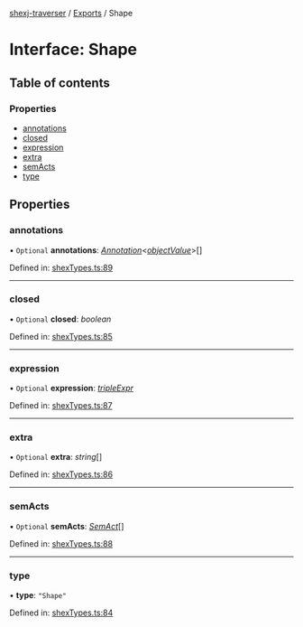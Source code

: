 [shexj-traverser](../README.md) / [Exports](../modules.md) / Shape

# Interface: Shape

## Table of contents

### Properties

- [annotations](shape.md#annotations)
- [closed](shape.md#closed)
- [expression](shape.md#expression)
- [extra](shape.md#extra)
- [semActs](shape.md#semacts)
- [type](shape.md#type)

## Properties

### annotations

• `Optional` **annotations**: [*Annotation*](annotation.md)<[*objectValue*](../modules.md#objectvalue)\>[]

Defined in: [shexTypes.ts:89](https://github.com/o-development/shexj-traverser/blob/a00dc5a/lib/shexTypes.ts#L89)

___

### closed

• `Optional` **closed**: *boolean*

Defined in: [shexTypes.ts:85](https://github.com/o-development/shexj-traverser/blob/a00dc5a/lib/shexTypes.ts#L85)

___

### expression

• `Optional` **expression**: [*tripleExpr*](../modules.md#tripleexpr)

Defined in: [shexTypes.ts:87](https://github.com/o-development/shexj-traverser/blob/a00dc5a/lib/shexTypes.ts#L87)

___

### extra

• `Optional` **extra**: *string*[]

Defined in: [shexTypes.ts:86](https://github.com/o-development/shexj-traverser/blob/a00dc5a/lib/shexTypes.ts#L86)

___

### semActs

• `Optional` **semActs**: [*SemAct*](semact.md)[]

Defined in: [shexTypes.ts:88](https://github.com/o-development/shexj-traverser/blob/a00dc5a/lib/shexTypes.ts#L88)

___

### type

• **type**: ``"Shape"``

Defined in: [shexTypes.ts:84](https://github.com/o-development/shexj-traverser/blob/a00dc5a/lib/shexTypes.ts#L84)
